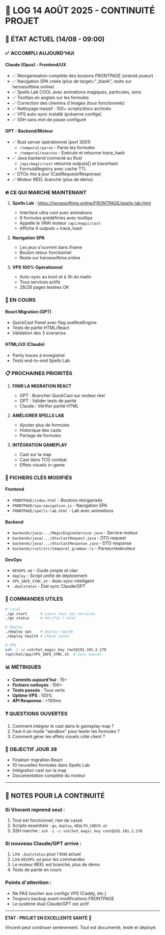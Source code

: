 # 📜 LOG 14 AOÛT 2025 - CONTINUITÉ PROJET

## 🎯 ÉTAT ACTUEL (14/08 - 09:00)

### ✅ ACCOMPLI AUJOURD'HUI

#### Claude (Opus) - Frontend/UX
- ✅ Réorganisation complète des boutons FRONTPAGE (orienté joueur)
- ✅ Navigation SPA créée (plus de target="_blank", reste sur heroesoftime.online)
- ✅ Spells Lab COOL avec animations magiques, particules, sons
- ✅ Tooltips en anglais sur les formules
- ✅ Correction des chemins d'images (tous fonctionnels)
- ✅ Nettoyage massif : 100+ scripts/docs archivés
- ✅ VPS auto-sync installé (préserve configs)
- ✅ SSH sans mot de passe configuré

#### GPT - Backend/Moteur
- ✅ Rust server opérationnel (port 3001)
  - `/temporal/parse` - Parse les formules
  - `/temporal/execute` - Exécute et retourne trace_hash
- ✅ Java backend connecté au Rust
  - `/api/magic/cast` retourne outputs[] et traceHash
  - FormulaRegistry avec cache TTL
- ✅ DTOs mis à jour (CastRequest/Response)
- ✅ Moteur RÉEL branché (plus de démo)

### 🔥 CE QUI MARCHE MAINTENANT

1. **Spells Lab** : https://heroesoftime.online/FRONTPAGE/spells-lab.html
   - Interface ultra cool avec animations
   - 6 formules prédéfinies avec tooltips
   - Appelle le VRAI moteur `/api/magic/cast`
   - Affiche 4 outputs + trace_hash

2. **Navigation SPA**
   - Les jeux s'ouvrent dans iframe
   - Bouton retour fonctionnel
   - Reste sur heroesoftime.online

3. **VPS 100% Opérationnel**
   - Auto-sync au boot et à 3h du matin
   - Tous services actifs
   - 28/28 pages testées OK

### 🚧 EN COURS

#### React Migration (GPT)
- QuickCast Panel avec flag useRealEngine
- Tests de parité HTML/React
- Validation des 3 scenarios

#### HTML/UX (Claude)
- Parity traces à enregistrer
- Tests end-to-end Spells Lab

### 📋 PROCHAINES PRIORITÉS

1. **FINIR LA MIGRATION REACT**
   - GPT : Brancher QuickCast sur moteur réel
   - GPT : Valider tests de parité
   - Claude : Vérifier parité HTML

2. **AMÉLIORER SPELLS LAB**
   - Ajouter plus de formules
   - Historique des casts
   - Partage de formules

3. **INTÉGRATION GAMEPLAY**
   - Cast sur la map
   - Cast dans TCG combat
   - Effets visuels in-game

### 💾 FICHIERS CLÉS MODIFIÉS

#### Frontend
- `FRONTPAGE/index.html` - Boutons réorganisés
- `FRONTPAGE/spa-navigation.js` - Navigation SPA
- `FRONTPAGE/spells-lab.html` - Lab avec animations

#### Backend
- `backends/java/.../MagicEngineService.java` - Service moteur
- `backends/java/.../dto/CastRequest.java` - DTO request
- `backends/java/.../dto/CastResponse.java` - DTO response
- `backends/rust/src/temporal_grammar.rs` - Parseur/exécuteur

#### DevOps
- `DEVOPS.md` - Guide simple et clair
- `deploy` - Script unifié de déploiement
- `VPS_SAFE_SYNC.sh` - Auto-sync intelligent
- `.dualstatus` - État sync Claude/GPT

### 🔧 COMMANDES UTILES

```bash
# Local
./go start      # Lance tous les services
./go status     # Vérifie l'état

# Deploy
./deploy vps    # Deploy rapide
./deploy health # Check santé

# VPS
ssh -i ~/.ssh/hot_magic_key root@191.101.2.178
/opt/hot/app/VPS_SAFE_SYNC.sh  # Sync manuel
```

### 📊 MÉTRIQUES

- **Commits aujourd'hui** : 15+
- **Fichiers nettoyés** : 100+
- **Tests passés** : Tous verts
- **Uptime VPS** : 100%
- **API Response** : <100ms

### ❓ QUESTIONS OUVERTES

1. Comment intégrer le cast dans le gameplay map ?
2. Faut-il un mode "sandbox" pour tester les formules ?
3. Comment gérer les effets visuels côté client ?

### 🎯 OBJECTIF JOUR 38

- Finaliser migration React
- 10 nouvelles formules dans Spells Lab
- Intégration cast sur la map
- Documentation complète du moteur

---

## 📝 NOTES POUR LA CONTINUITÉ

### Si Vincent reprend seul :
1. Tout est fonctionnel, rien de cassé
2. Scripts essentiels : `go`, `deploy`, `HEALTH_CHECK.sh`
3. SSH marche : `ssh -i ~/.ssh/hot_magic_key root@191.101.2.178`

### Si nouveau Claude/GPT arrive :
1. Lire `.dualstatus` pour l'état actuel
2. Lire `DEVOPS.md` pour les commandes
3. Le moteur RÉEL est branché, plus de démo
4. Tests de parité en cours

### Points d'attention :
- Ne PAS toucher aux configs VPS (Caddy, etc.)
- Toujours backup avant modifications FRONTPAGE
- Le système dual Claude/GPT est actif

---

**ÉTAT : PROJET EN EXCELLENTE SANTÉ** 🚀

Vincent peut continuer sereinement. Tout est documenté, testé et déployé.
